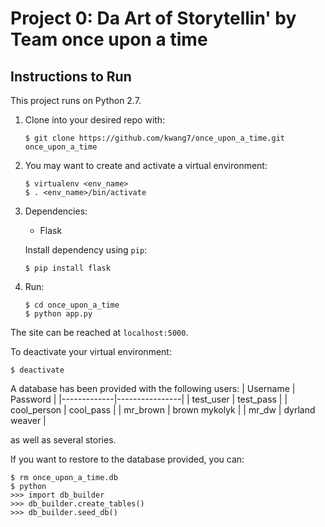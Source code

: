 # Project 0: Da Art of Storytellin' by Team once upon a time

## Instructions to Run

This project runs on Python 2.7.

1. Clone into your desired repo with:

   `$ git clone https://github.com/kwang7/once_upon_a_time.git once_upon_a_time`
2. You may want to create and activate a virtual environment:
   ```
   $ virtualenv <env_name>
   $ . <env_name>/bin/activate
   ```
3. Dependencies:
    * Flask

    Install dependency using `pip`:

    `$ pip install flask`
4. Run:
   ```
   $ cd once_upon_a_time
   $ python app.py
   ```

The site can be reached at `localhost:5000`.

To deactivate your virtual environment:

`$ deactivate`

A database has been provided with the following users:
| Username    | Password       |
|-------------|----------------|
| test_user   | test_pass      |
| cool_person | cool_pass      |
| mr_brown    | brown mykolyk  |
| mr_dw       | dyrland weaver |

as well as several stories.

If you want to restore to the database provided, you can:
```
$ rm once_upon_a_time.db
$ python
>>> import db_builder
>>> db_builder.create_tables()
>>> db_builder.seed_db()
```
